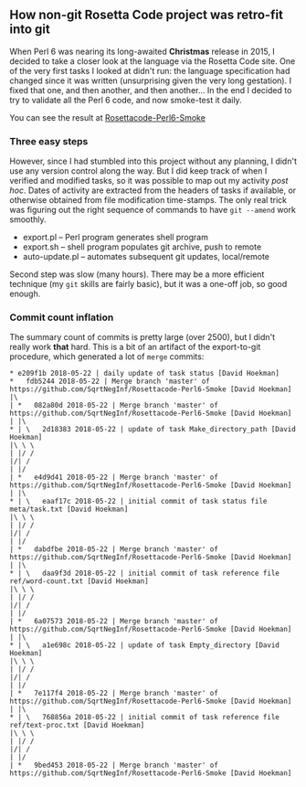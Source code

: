 ## How non-git Rosetta Code project was retro-fit into git

When Perl 6 was nearing its long-awaited __Christmas__ release in 2015, I decided to take
a closer look at the language via the Rosetta Code site.  One of the very first tasks I 
looked at didn't run: the language specification had changed since it was written 
(unsurprising given the very long gestation). I fixed that one, and then another, and then 
another...  In the end I decided to try to validate all the Perl 6 code, and now smoke-test 
it daily.  

You can see the result at
[Rosettacode-Perl6-Smoke](https://github.com/SqrtNegInf/Rosettacode-Perl6-Smoke)

### Three easy steps

However, since I had stumbled into this project without any planning, I didn't use any
version control along the way. But I did keep track of when I verified and modified tasks, so it
was possible to map out my activity _post hoc_.
Dates of activity are extracted from the headers of tasks if available, or otherwise obtained
from file modification time-stamps.  The only real trick was figuring out the right sequence
of commands to have ```git --amend``` work smoothly.

* export.pl – Perl program generates shell program
* export.sh – shell program populates git archive, push to remote
* auto-update.pl – automates subsequent git updates, local/remote

Second step was slow (many hours). There may be a more efficient technique 
(my ```git``` skills are fairly basic), but it was a one-off job, so good enough.

### Commit count inflation

The summary count of commits is pretty large (over 2500), but I didn't really work **that** hard.
This is a bit of an artifact of the export-to-git procedure, which generated a lot of ```merge``` commits:

```
* e209f1b 2018-05-22 | daily update of task status [David Hoekman]
*   fdb5244 2018-05-22 | Merge branch 'master' of https://github.com/SqrtNegInf/Rosettacode-Perl6-Smoke [David Hoekman]
|\
| *   082a80d 2018-05-22 | Merge branch 'master' of https://github.com/SqrtNegInf/Rosettacode-Perl6-Smoke [David Hoekman]
| |\
* | \   2d18383 2018-05-22 | update of task Make_directory_path [David Hoekman]
|\ \ \
| |/ /
|/| /
| |/
| *   e4d9d41 2018-05-22 | Merge branch 'master' of https://github.com/SqrtNegInf/Rosettacode-Perl6-Smoke [David Hoekman]
| |\
* | \   eaaf17c 2018-05-22 | initial commit of task status file meta/task.txt [David Hoekman]
|\ \ \
| |/ /
|/| /
| |/
| *   dabdfbe 2018-05-22 | Merge branch 'master' of https://github.com/SqrtNegInf/Rosettacode-Perl6-Smoke [David Hoekman]
| |\
* | \   daa9f3d 2018-05-22 | initial commit of task reference file ref/word-count.txt [David Hoekman]
|\ \ \
| |/ /
|/| /
| |/
| *   6a07573 2018-05-22 | Merge branch 'master' of https://github.com/SqrtNegInf/Rosettacode-Perl6-Smoke [David Hoekman]
| |\
* | \   a1e698c 2018-05-22 | update of task Empty_directory [David Hoekman]
|\ \ \
| |/ /
|/| /
| |/
| *   7e117f4 2018-05-22 | Merge branch 'master' of https://github.com/SqrtNegInf/Rosettacode-Perl6-Smoke [David Hoekman]
| |\
* | \   768856a 2018-05-22 | initial commit of task reference file ref/text-proc.txt [David Hoekman]
|\ \ \
| |/ /
|/| /
| |/
| *   9bed453 2018-05-22 | Merge branch 'master' of https://github.com/SqrtNegInf/Rosettacode-Perl6-Smoke [David Hoekman]
````
